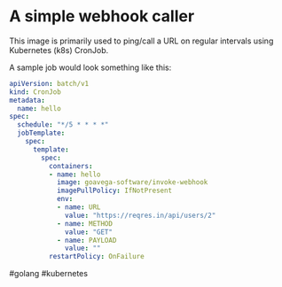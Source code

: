 # A simple webhook caller #

This image is primarily used to ping/call a URL on regular intervals using Kubernetes (k8s) CronJob.

A sample job would look something like this:
```yaml
apiVersion: batch/v1
kind: CronJob
metadata:
  name: hello
spec:
  schedule: "*/5 * * * *"
  jobTemplate:
    spec:
      template:
        spec:
          containers:
          - name: hello
            image: goavega-software/invoke-webhook
            imagePullPolicy: IfNotPresent
            env:
            - name: URL
              value: "https://reqres.in/api/users/2"
            - name: METHOD
              value: "GET"
            - name: PAYLOAD
              value: ""
          restartPolicy: OnFailure
```

#golang #kubernetes